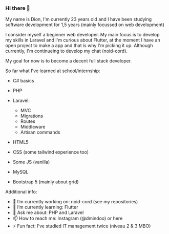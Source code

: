 ### Hi there 👋

My name is Dion, I'm currently 23 years old and I have been studying software development for 1,5 years (mainly focussed on web development)

I consider myself a beginner web developer. My main focus is to develop my skills in Laravel and I'm curious about Flutter, at the moment I have an open project to make a app and that is why I'm picking it up. Although currently, I'm continueing to develop my chat (noid-cord).

My goal for now is to become a decent full stack developer.

So far what I've learned at school/internship:

- C# basics
- PHP
- Laravel:
    - MVC
    - Migrations
    - Routes
    - Middleware
    - Artisan commands
  
- HTML5
- CSS (some tailwind experience too)
- Some JS (vanilla)
- MySQL
- Bootstrap 5 (mainly about grid)



Additional info:

- 🔭 I’m currently working on: noid-cord (see my repositories) 
- 🌱 I’m currently learning: Flutter
- 💬 Ask me about: PHP and Laravel
- 📫 How to reach me: Instagram (@dmindoo) or here
- ⚡ Fun fact: I've studied IT management twice (niveau 2 & 3 MBO)
